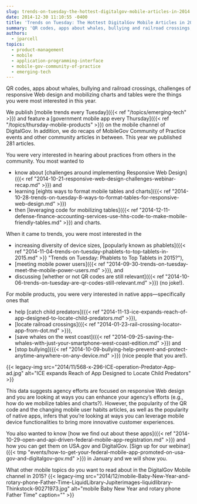 ```yaml
---
slug: trends-on-tuesday-the-hottest-digitalgov-mobile-articles-in-2014
date: 2014-12-30 11:10:55 -0400
title: 'Trends on Tuesday: The Hottest DigitalGov Mobile Articles in 2014'
summary: 'QR codes, apps about whales, bullying and railroad crossings, challenges of responsive Web design and mobilizing charts and tables were the things you were most interested in this year. We publish mobile trends every Tuesday and feature a government mobile app every Thursday on the mobile channel of DigitalGov. In addition, we do recaps of MobileGov'
authors:
  - jparcell
topics:
  - product-management
  - mobile
  - application-programming-interface
  - mobile-gov-community-of-practice
  - emerging-tech
---
```


QR codes, apps about whales, bullying and railroad crossings, challenges of responsive Web design and mobilizing charts and tables were the things you were most interested in this year.

We publish [mobile trends every Tuesday]({{< ref "/topics/emerging-tech" >}}) and feature a [government mobile app every Thursday]({{< ref "/topics/thursday-mobile-products" >}}) on the mobile channel of DigitalGov. In addition, we do recaps of MobileGov Community of Practice events and other community articles in between. This year we published 281 articles.

You were very interested in hearing about practices from others in the community. You most wanted to

  * know about [challenges around implementing Responsive Web Design]({{< ref "2014-10-21-responsive-web-design-challenges-webinar-recap.md" >}}) and
  * learning [eights ways to format mobile tables and charts]({{< ref "2014-10-28-trends-on-tuesday-8-ways-to-format-tables-for-responsive-web-design.md" >}})
  * then [leveraging code for mobilizing tables]({{< ref "2014-12-11-defense-finance-accounting-services-use-hhs-code-to-make-mobile-friendly-tables.md" >}}) and charts.

When it came to trends, you were most interested in the

  * increasing diversity of device sizes, [popularly known as phablets]({{< ref "2014-11-04-trends-on-tuesday-phablets-to-top-tablets-in-2015.md" >}} "Trends on Tuesday: Phablets to Top Tablets in 2015?"),
  * [meeting mobile power users]({{< ref "2014-09-30-trends-on-tuesday-meet-the-mobile-power-users.md" >}}), and
  * discussing [whether or not QR codes are still relevant]({{< ref "2014-10-06-trends-on-tuesday-are-qr-codes-still-relevant.md" >}}) (no joke!).

For mobile products, you were very interested in native apps—specifically ones that

  * help [catch child predators]({{< ref "2014-11-13-ice-expands-reach-of-app-designed-to-locate-child-predators.md" >}}),
  * [locate railroad crossings]({{< ref "2014-01-23-rail-crossing-locator-app-from-dot.md" >}}),
  * [save whales on the west coast]({{< ref "2014-09-25-saving-the-whales-with-just-your-smartphone-west-coast-edition.md" >}}) and
  * [stop bullying]({{< ref "2014-10-09-bullying-help-prevent-and-protect-anytime-anywhere-on-any-device.md" >}}) (nice people that you are!).

{{< legacy-img src="2014/11/568-x-296-ICE-operation-Predator-App-ad.jpg" alt="ICE expands Reach of App Designed to Locate Child Predators" >}}

This data suggests agency efforts are focused on responsive Web design and you are looking at ways you can enhance your agency&#8217;s efforts (e.g., how do we mobilize tables and charts?). However, the popularity of the QR code and the changing mobile user habits articles, as well as the popularity of native apps, infers that you&#8217;re looking at ways you can leverage mobile device functionalities to bring more innovative customer experiences.

You also wanted to know [how we find out about these apps]({{< ref "2014-10-29-open-and-api-driven-federal-mobile-app-registration.md" >}}) and how you can get them on USA.gov and DigitalGov. [Sign up for our webinar]({{< tmp "events/how-to-get-your-federal-mobile-app-promoted-on-usa-gov-and-digitalgov-gov.md" >}}) in January and we will show you.

What other mobile topics do you want to read about in the DigitalGov Mobile channel in 2015? {{< legacy-img src="2014/12/mobile-Baby-New-Year-and-rotary-phone-Father-Time-LiquidLibrary-Jupiterimages-liquidlibrary-Thinkstock-90271973.jpg" alt="mobile Baby New Year and rotary phone Father Time" caption="" >}} 

 

 